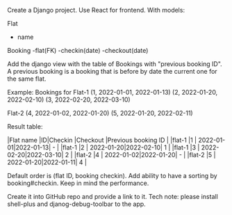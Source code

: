 Create a Django project. Use React for frontend.
With models:

Flat
 - name

Booking
  -flat(FK)
  -checkin(date)
  -checkout(date)


Add the django view with the table of Bookings with "previous booking ID".
A previous booking is a booking that is before by date the current one for the same flat.


Example:
Bookings for
Flat-1
(1, 2022-01-01, 2022-01-13)
(2, 2022-01-20, 2022-02-10)
(3, 2022-02-20, 2022-03-10)

Flat-2
(4, 2022-01-02, 2022-01-20)
(5, 2022-01-20, 2022-02-11)

Result table:

|Flat name  |ID|Checkin    |Checkout  |Previous booking  ID    |
|flat-1     |1 | 2022-01-01|2022-01-13| -                      |
|flat-1     |2 | 2022-01-20|2022-02-10| 1                      |
|flat-1     |3 | 2022-02-20|2022-03-10| 2                      |
|flat-2     |4 | 2022-01-02|2022-01-20| -                      |
|flat-2     |5 | 2022-01-20|2022-01-11| 4                      |

Default order is (flat ID, booking checkin). Add ability to have a sorting by booking#checkin.
Keep in mind the performance.

Create it into GitHub repo and provide a link to it.
Tech note: please install shell-plus and djanog-debug-toolbar to the app.